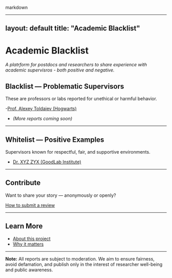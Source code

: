 markdown

---
layout: default
title: "Academic Blacklist"
---


# Academic Blacklist

_A platrform for postdocs and researchers to share experience with academic supervisros - both positive and negative._


##  Blacklist — Problematic Supervisors


These are professors or labs reported for unethical or harmful behavior.

-[Prof. Alexey Toldaiev (Hogwarts)](blacklist/alex-toldaiev.md)
- *(More reports coming soon)*


---

##  Whitelist — Positive Examples

Supervisors known for respectful, fair, and supportive environments.

- [Dr. XYZ ZYX  (GoodLab Institute)](whitelist/xyz-zyx.md)

---


##  Contribute

Want to share your story — anonymously or openly?

 [How to submit a review](contribute)

---

##  Learn More

- [About this project](about)
- [Why it matters](about#why)

---

**Note:** All reports are subject to moderation. We aim to ensure fairness, avoid defamation, and publish only in the interest of researcher well-being and public awareness.
